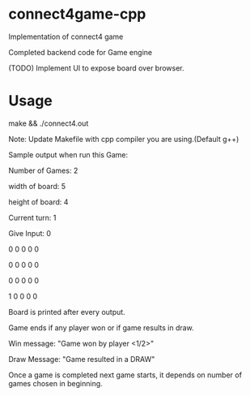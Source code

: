# connect4game-cpp
Implementation of connect4 game

Completed backend code for Game engine

(TODO) Implement UI to expose board over browser.

# Usage

make && ./connect4.out

Note: Update Makefile with cpp compiler you are using.(Default g++)


Sample output when run this Game:

Number of Games: 2

width of board: 5

height of board: 4

Current turn: 1

Give Input: 0

0 0 0 0 0

0 0 0 0 0 

0 0 0 0 0 

1 0 0 0 0 



Board is printed after every output.

Game ends if any player won or if game results in draw.

Win message:
"Game won by player <1/2>"

Draw Message:
"Game resulted in a DRAW"

Once a game is completed next game starts, it depends on number of games chosen in beginning.
